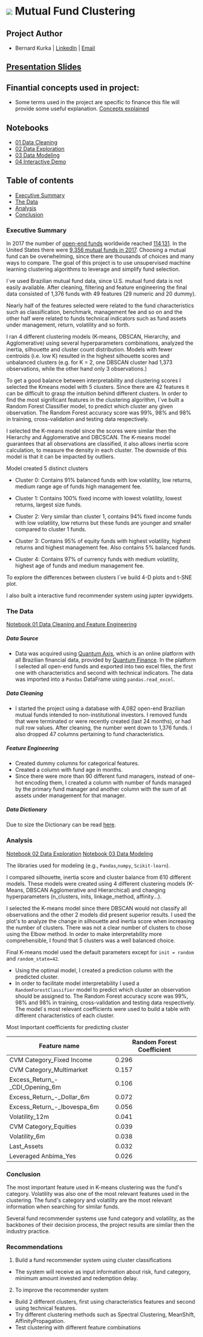 # ![](https://ga-dash.s3.amazonaws.com/production/assets/logo-9f88ae6c9c3871690e33280fcf557f33.png) Mutual Fund Clustering

## Project Author
- Bernard Kurka | <u>[LinkedIn](https://www.linkedin.com/in/bernardkurka)</u> | <u>[Email](bkexcel2014@gmail.com)</u>


## [Presentation Slides](https://docs.google.com/presentation/d/1fzJ11Je7FM09U-_RrLRmNs7IHrcWNF0Ny9ZS_LW_qIg/edit?usp=sharing)

## Finantial concepts used in project:
- Some terms used in the project are specific to finance this file will provide some useful explanation. <u>[Concepts explained]()</u>

## Notebooks
- <u>[01 Data Cleaning](https://github.com/berkurka/Mutual_Fund_Clustering/blob/master/Notebooks/01%20Data%20Cleaning.ipynb)</u>
- <u>[02 Data Exploration](https://github.com/berkurka/Mutual_Fund_Clustering/blob/master/Notebooks/02%20EDA%20and%20Scaling%20Data.ipynb)</u>
- <u>[03 Data Modeling](https://github.com/berkurka/Mutual_Fund_Clustering/blob/master/Notebooks/03%20Building%20Models.ipynb)</u>
- <u>[04 Interactive Demo](https://github.com/berkurka/Mutual_Fund_Clustering/blob/master/Notebooks/04%20Interactive_display_demo.ipynb)</u>

## Table of contents
- <u>[Executive Summary](#header)</u>
- <u>[The Data](#header)</u>
- <u>[Analysis](#header)</u>
- <u>[Conclusion](#header)</u>

### Executive Summary
In 2017 the number of [open-end funds](https://www.investopedia.com/ask/answers/042315/what-are-primary-differences-between-closed-end-investment-and-open-end-investment.asp) worldwide reached [114,131](https://www.statista.com/topics/1441/mutual-funds/). In the United States there were [9,356 mutual funds in 2017](https://www.statista.com/topics/1441/mutual-funds/). Choosing a mutual fund can be overwhelming, since  there are thousands of choices and many ways to compare. The goal of this project is to use unsupervised machine learning clustering algorithms to leverage and simplify fund selection.

I´ve used Brazilian mutual fund data, since U.S. mutual fund data is not easily available. After cleaning, filtering and feature engineering the final data consisted of 1,376 funds with 49 features (29 numeric and 20 dummy).

Nearly half of the features selected were related to the fund characteristics such as classification, benchmark, management fee and so on and the other half were related to funds technical indicators such as fund assets under management, return, volatility and so forth.

I ran 4 different clustering models (K-means, DBSCAN, Hierarchy, and Agglomerative) using several hyperparameters combinations, analyzed the inertia, silhouette and cluster count distribution.
Models with fewer centroids (i.e. low K) resulted in the highest silhouette scores and unbalanced clusters (e.g. for K = 2, one DBSCAN cluster had 1,373 observations, while the other hand only 3 observations.)


To get a good balance between interpretability and clustering scores I selected the Kmeans model with 5 clusters. Since there are 42 features it can be difficult to grasp the intuition behind different clusters. In order to find the most significant features in the clustering algorithm, I´ve built a Random Forest Classifier model, to predict which cluster any given observation. The Random Forest accuracy score was 99%, 98% and 98% in training, cross-validation and testing data respectively.

I selected the K-means model since the scores were similar then the Hierarchy and Agglomerative and DBCSCAN.
The K-means model guarantees that all observations are classified, it also allows inertia score calculation, to measure the density in each cluster.
The downside of this model is that it can be impacted by outliers.

 Model created 5 distinct clusters
 - Cluster 0: Contains 91% balanced funds with low volatility, low returns, medium range age of funds high management fee.

 - Cluster 1: Contains 100% fixed income with lowest volatility, lowest returns, largest size funds.

 - Cluster 2: Very similar than cluster 1, contains 94% fixed income funds with low volatility, low returns but these funds are younger and smaller compared to cluster 1 funds.

 - Cluster 3: Contains 95% of equity funds with highest volatility, highest returns and highest management fee. Also contains 5% balanced funds.

 - Cluster 4: Contains 97% of currency funds with medium volatility, highest age of funds and medium management fee.

To explore the differences between clusters I´ve build 4-D plots and t-SNE plot.

I also built a interactive fund recommender system using jupter ipywidgets.

### The Data

[Notebook 01 Data Cleaning and Feature Engineering](https://github.com/berkurka/Mutual_Fund_Clustering/blob/master/Notebooks/Data%20Cleaning.ipynb)

##### Data Source

- Data was acquired using [Quantum Axis](https://www.quantumaxis.com.br/webaxis/), which is an online platform with all Brazilian financial data, provided by [Quantum Finance](http://www.quantumfinance.com.br/eng/). In the platform I selected all open-end funds and exported into two excel files, the first one with characteristics and second with technical indicators. The data was imported into a `Pandas` DataFrame using `pandas.read_excel`.

##### Data Cleaning


- I started the project using a database with 4,082 open-end Brazilian mutual funds intended to non-institutional investors. I removed funds that were terminated or were recently created (last 24 months), or had null row values. After cleaning, the number went down to 1,376 funds. I also dropped 47 columns pertaining to fund characteristics.

##### Feature Engineering
- Created dummy columns for categorical features.
- Created a column with fund age in months.
- Since there were more than 90 different fund managers, instead of one-hot encoding them, I created a column with number of funds managed by the primary fund manager and another column with the sum of all assets under management for that manager.


##### Data Dictionary
Due to size the Dictionary can be read [here]().

### Analysis
<u>[Notebook 02 Data Exploration](https://github.com/berkurka/Mutual_Fund_Clustering/blob/master/Notebooks/EDA.ipynb)</u>
<u>[Notebook 03 Data Modeling](https://github.com/berkurka/Mutual_Fund_Clustering/blob/master/Notebooks/Building%20Models.ipynb)</u>

The libraries used for modeling (e.g., `Pandas`,`numpy`, `Scikit-learn`).

I compared silhouette, inertia score and cluster balance from 610 different models. These models were created using 4 different clustering models (K- Means, DBSCAN Agglomerative and Hierarchical) and changing hyperparameters (n_clusters, inits, linkage_method, affinity...).

I selected the K-means model since there DBSCAN would not classify all observations and the other 2 models did present superior results. I used the plot's to analyze the change in silhouette and inertia score when increasing the number of clusters. There was not a clear number of clusters to chose using the Elbow method. In order to make interpretability more comprehensible, I found that 5 clusters was a well balanced choice.

Final K-means model used the default parameters except for `init = random` and `random_state=42`.
- Using the optimal model, I created a prediction column with the predicted cluster.
 - In order to facilitate model interpretability I used a `RandomForestClassifier` model to predict which cluster an observation should be assigned to. The Random Forest accuracy score was 99%, 98% and 98% in training, cross-validation and testing data respectively. The model´s most relevant coefficients were used to build a table with different characteristics of each cluster.

Most Important coefficients for predicting cluster

|Feature name|Random Forest Coefficient|
|---|---|
|CVM Category_Fixed Income|0.296|
|CVM Category_Multimarket|0.157|
|Excess_Return_-_CDI_Opening_6m|0.106|
|Excess_Return_-_Dollar_6m|0.072|
|Excess_Return_-_Ibovespa_6m|0.056|
|Volatility_12m|0.041|
|CVM Category_Equities|0.039|
|Volatility_6m|0.038|
|Last_Assets|0.032|
|Leveraged Anbima_Yes|0.026|


### Conclusion
The most important feature used in K-means clustering was the fund's category. Volatility was also one of the most relevant features used in the clustering. The fund's category and volatility are the most relevant information when searching for similar funds.

Several fund recommender systems use fund category and volatility, as the backbones of their decision process, the project results are similar then the industry practice.  

### Recommendations
1. Build a fund recommender system using cluster classifications
  - The system will receive as input information about risk, fund category, minimum amount invested and redemption delay.
2. To improve the recommender system
  - Build 2 different clusters, first using characteristics features and second using technical features.
  - Try different clustering methods such as Spectral Clustering, MeanShift, AffinityPropagation.
  - Test clustering with different feature combinations
